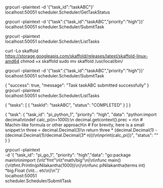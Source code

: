 grpcurl -plaintext -d '{"task_id":"taskABC"}' \
localhost:50051 scheduler.Scheduler/GetTaskStatus

grpcurl -plaintext -d '{"task":{"task_id":"taskABC","priority":"high"}}' \
localhost:50051 scheduler.Scheduler/SubmitTask

grpcurl -plaintext \
localhost:50051 scheduler.Scheduler/ListTasks


curl -Lo skaffold https://storage.googleapis.com/skaffold/releases/latest/skaffold-linux-amd64
chmod +x skaffold
sudo mv skaffold /usr/local/bin/




grpcurl -plaintext -d '{"task":{"task_id":"taskABC","priority":"high"}}' \
localhost:50051 scheduler.Scheduler/SubmitTask

{
  "success": true,
  "message": "Task taskABC submitted successfully"
}
grpcurl -plaintext \
localhost:50051 scheduler.Scheduler/ListTasks

{
  "tasks": [
    {
      "taskId": "taskABC",
      "status": "COMPLETED"
    }
  ]
}


{
  "task": {
    "task_id": "pi_python_1",
    "priority": "high",
    "data": "python:import decimal\n\ndef calc_pi(n=1000):\n    decimal.getcontext().prec = n\n    # Machin-like formula or other approach\n    # For brevity, here is a small snippet:\n    three = decimal.Decimal(3)\n    return three * (decimal.Decimal(1) - (decimal.Decimal(1)/decimal.Decimal(3* n)))\n\nprint(calc_pi())",
    "status": ""
  }
}


grpcurl -plaintext \
  -d '{
  "task_id": "pi_go_1",
  "priority": "high","data": "go:package main\n\nimport (\n\t\"fmt\"\n\t\"math/big\"\n)\n\nfunc main() {\n\tfmt.Println(piNilakantha(1000))\n}\n\nfunc piNilakantha(terms int) *big.Float {\n\t... etc\n}\n"}' \
  localhost:50051 \
  scheduler.Scheduler/SubmitTask
